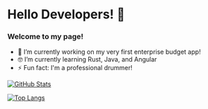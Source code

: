 # Hello Developers! 👋
### Welcome to my page!

- 🔭 I’m currently working on my very first enterprise budget app!
- 🤓 I’m currently learning Rust, Java, and Angular
- ⚡ Fun fact: I'm a professional drummer!

[![GitHub Stats](https://github-readme-stats.vercel.app/api?username=eliotmjohnson&show_icons=true&theme=transparent&hide=issues,prs&count_private=true&hide_rank=true)](https://github.com/eliotmjohnson)

[![Top Langs](https://github-readme-stats.vercel.app/api/top-langs/?username=eliotmjohnson&size_weight=0.5&count_weight=0.5&theme=transparent&hide=css,html,svelte,slint,vue,procfile,blade&langs_count=6&layout=compact)](https://github.com/eliotmjohnson?tab=repositories)
